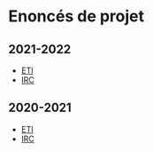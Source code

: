 # Enoncés de projet 

## 2021-2022
- [ETI](21-22/ETI.md)
- [IRC](21-22/IRC.md)



## 2020-2021
- [ETI](20-21/ETI.md)
- [IRC](20-21/IRC.md)
